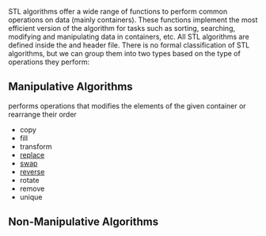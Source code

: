 STL algorithms offer a wide range of functions to perform common operations on data (mainly containers). These functions implement the most efficient version of the algorithm for tasks such as sorting, searching, modifying and manipulating data in containers, etc. All STL algorithms are defined inside the <algorithm> and <numeric> header file.
There is no formal classification of STL algorithms, but we can group them into two types based on the type of operations they perform:


## Manipulative Algorithms

performs operations that modifies the elements of the given container or rearrange their order

* copy
* fill
* transform
* [replace](https://www.geeksforgeeks.org/stdreplace-stdreplace_if-c/)
* [swap](https://www.geeksforgeeks.org/swap-in-cpp/)
* [reverse](https://www.geeksforgeeks.org/stdreverse-in-c/)
* rotate
* remove
* unique

## Non-Manipulative Algorithms


